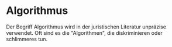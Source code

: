 # Algorithmus
Der Begriff Algorithmus wird in der juristischen Literatur unpräzise verwendet. Oft sind es die "Algorithmen", die diskriminieren oder schlimmeres tun.
